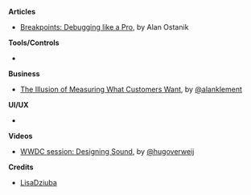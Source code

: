 
**Articles**

* [Breakpoints: Debugging like a Pro](https://cheesecakelabs.com/blog/breakpoints-debugging-like-pro/), by Alan Ostanik


**Tools/Controls**

*

**Business**

* [The Illusion of Measuring What Customers Want](https://jtbd.info/the-illusion-of-measuring-what-customers-want-3672a7892eb), by [@alanklement](https://twitter.com/alanklement)

**UI/UX**

*

**Videos**

* [WWDC session: Designing Sound](https://developer.apple.com/videos/play/wwdc2017/803/), by [@hugoverweij ](https://twitter.com/hugoverweij)

**Credits**

* [LisaDziuba](https://github.com/lisadziuba)
